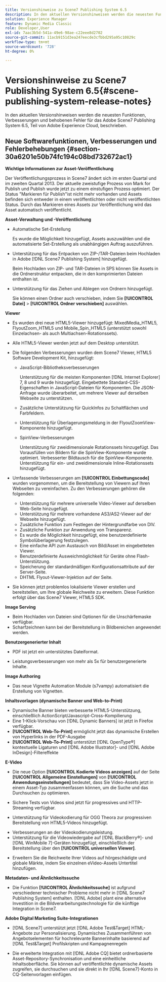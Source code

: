```yaml
---
title: Versionshinweise zu Scene7 Publishing System 6.5
description: In den aktuellen Versionshinweisen werden die neuesten Funktionen, Verbesserungen und behobenen Fehler für Adobe Scene7 Publishing System 6.5, Teil der Adobe Experience Manager-Lösung in der Adobe Experience Cloud, beschrieben.
solution: Experience Manager
feature: Dynamic Media Classic
role: Developer,User
exl-id: 7aac3b5d-541a-49e6-98ae-c22eee8d2702
source-git-commit: 11acb9151d3ea247eecde3cfbbd295a95c10829c
workflow-type: tm+mt
source-wordcount: '728'
ht-degree: 0%

---
```


# Versionshinweise zu Scene7 Publishing System 6.5{#scene-publishing-system-release-notes}

In den aktuellen Versionshinweisen werden die neuesten Funktionen, Verbesserungen und behobenen Fehler für das Adobe Scene7 Publishing System 6.5, Teil von Adobe Experience Cloud, beschrieben.

## Neue Softwarefunktionen, Verbesserungen und Fehlerbehebungen {#section-30a6201e50b74fc194c08bd732672ac1}

**Wichtige Informationen zur Asset-Veröffentlichung**

Der Veröffentlichungsprozess in Scene7 ändert sich im ersten Quartal und im zweiten Quartal 2013. Der aktuelle zweistufige Prozess von Mark for Publish und Publish wurde jetzt zu einem einstufigen Prozess optimiert. Der Status &quot;Markieren für Publish&quot;ist nicht mehr vorhanden und Assets befinden sich entweder in einem veröffentlichten oder nicht veröffentlichten Status. Durch das Markieren eines Assets zur Veröffentlichung wird das Asset automatisch veröffentlicht.

**Asset-Verwaltung und -Veröffentlichung**

* Automatische Set-Erstellung

  Es wurde die Möglichkeit hinzugefügt, Assets auszuwählen und die automatisierte Set-Erstellung als unabhängigen Auftrag auszuführen.
* Unterstützung für das Entpacken von ZIP-/TAR-Dateien beim Hochladen in Adobe [!DNL Scene7 Publishing System] hinzugefügt.

  Beim Hochladen von ZIP- und TAR-Dateien in SPS können Sie Assets in die Ordnerstruktur entpacken, die in den komprimierten Dateien enthalten ist.

* Unterstützung für das Ziehen und Ablegen von Ordnern hinzugefügt.

  Sie können einen Ordner auch verschieben, indem Sie **[!UICONTROL Datei]** > **[!UICONTROL Ordner verschieben]** auswählen.

**Viewer**

* Es wurden drei neue HTML5-Viewer hinzugefügt: MixedMedia_HTML5, FlyoutZoom_HTML5 und Mobile_Spin_HTML5 (unterstützt sowohl Einzelachsen- als auch Multiachsen-Rotationssets).
<!-- 
  [More information](http://help.adobe.com/en_US/scene7/using/WS6E593DEA-7D81-4cd6-84B0-85E8BB274176.html#WS1c46793299cf21d77e926d1613177f0a020-8000.html).  -->
* Alle HTML5-Viewer werden jetzt auf dem Desktop unterstützt.

<!--   [More information](http://help.adobe.com/en_US/scene7/using/WS6E593DEA-7D81-4cd6-84B0-85E8BB274176.html#WS1c46793299cf21d77e926d1613177f0a020-8000.html). -->
* Die folgenden Verbesserungen wurden dem Scene7 Viewer, HTML5 Software Development Kit, hinzugefügt:

   * JavaScript-Bibliotheksverbesserungen

     Unterstützung für die meisten Komponenten [!DNL Internet Explorer] 7, 8 und 9 wurde hinzugefügt. Eingebettete Standard-CSS-Eigenschaften in JavaScript-Dateien für Komponenten. Die JSON-Anfrage wurde überarbeitet, um mehrere Viewer auf derselben Webseite zu unterstützen.

   * Zusätzliche Unterstützung für QuickInfos zu Schaltflächen und Farbfeldern.
   * Unterstützung für Überlagerungsmeldung in der FlyoutZoomView-Komponente hinzugefügt.
   * SpinView-Verbesserungen

     Unterstützung für zweidimensionale Rotationssets hinzugefügt. Das Vorausfüllen von Bildern für die SpinView-Komponente wurde optimiert. Verbesserter Bildtausch für die SpinView-Komponente. Unterstützung für ein- und zweidimensionale Inline-Rotationssets hinzugefügt.

* Umfassende Verbesserungen am **[!UICONTROL Einbettungscode]** wurden vorgenommen, um die Bereitstellung von Viewern auf Ihren Webseiten zu vereinfachen. Zu den Verbesserungen gehören die folgenden:

   * Unterstützung für mehrere universelle Video-Viewer auf derselben Web-Seite hinzugefügt.
   * Unterstützung für mehrere vorhandene AS3/AS2-Viewer auf der Webseite hinzugefügt.
   * Zusätzliche Funktion zum Festlegen der Hintergrundfarbe von DIV.
   * Zusätzliche Funktion zur Anwendung von Transparenz.
   * Es wurde die Möglichkeit hinzugefügt, eine benutzerdefinierte Symbolüberlagerung festzulegen.
   * Eine einfache API zum Austausch von Bild/Asset im eingebetteten Viewer.
   * Benutzerdefinierte Ausweichmöglichkeit für Geräte ohne Flash-Unterstützung.
   * Speicherung der standardmäßigen Konfigurationsattribute auf der Server-Seite.
   * DHTML Flyout-Viewer-Injektion auf der Seite.

* Sie können jetzt problemlos lokalisierte Viewer erstellen und bereitstellen, um Ihre globale Reichweite zu erweitern. Diese Funktion erfolgt über das Scene7 Viewer, HTML5 SDK.

**Image Serving**

* Beim Hochladen von Dateien sind Optionen für die Unschärfemaske verfügbar.
* Scharfzeichnen kann bei der Bereitstellung in Bildbereichen angewendet werden.

**Benutzergenerierter Inhalt**

* PDF ist jetzt ein unterstütztes Dateiformat.

<!--   [More information](http://help.adobe.com/en_US/scene7/using/WSe8b0455615e2dc47-2df907a712f31201b35-8000.html).  -->
* Leistungsverbesserungen von mehr als 5x für benutzergenerierte Inhalte.

**Image Authoring**

* Das neue Vignette Automation Module (s7vampy) automatisiert die Erstellung von Vignetten.

**Inhaltsvorlagen (dynamische Banner und Web-to-Print)**

* Dynamische Banner bieten verbesserte HTML5-Unterstützung, einschließlich ActionScript/Javascript-Cross-Kompilierung
* Eine 1-Klick-Vorschau von [!DNL Dynamic Banners] ist jetzt in Firefox verfügbar.
* **[!UICONTROL Web-To-Print]** ermöglicht jetzt das dynamische Erstellen von Hyperlinks in der PDF-Ausgabe
* **[!UICONTROL Web-To-Print]** unterstützt [!DNL OpenType®] kontextuelle Ligaturen und [!DNL Adobe Illustrator]- und [!DNL Adobe InDesign]-Filtereffekte

**E-Video**

* Die neue Option **[!UICONTROL Kodierte Videos anzeigen]** auf der Seite **[!UICONTROL Allgemeine Einstellungen]** von **[!UICONTROL Anwendungseinstellungen]** bedeutet, dass Sie Video-Assets jetzt in einem Asset-Typ zusammenfassen können, um die Suche und das Durchsuchen zu optimieren.

<!--   [More information](http://help.adobe.com/en_US/scene7/using/WSCCBA9D3A-06A3-4f29-AF6B-36CBB2A655F1.html).  -->

* Sichere Tests von Videos sind jetzt für progressives und HTTP-Streaming verfügbar.

<!--   [More information](http://help.adobe.com/en_US/scene7/using/WSd968ca97bf01df72-5efde3a123268dd80f5-8000.html). -->
* Unterstützung für Videokodierung für OGG Theora zur progressiven Bereitstellung von HTML5-Videos hinzugefügt.

<!--   [More information](http://help.adobe.com/en_US/scene7/using/WSE86ACF2B-BD50-4c48-A1D7-9CD4405B62D0.html#WS1c46793299cf21d7-39fae9c1131ba8968f7-7fff.html). -->
* Verbesserungen an der Videokodierungsleistung.
* Unterstützung für die Videowiedergabe auf [!DNL BlackBerry®]- und [!DNL WinMobile 7]-Geräten hinzugefügt, einschließlich der Bereitstellung über den **[!UICONTROL universellen Viewer]**.

<!--   [More information](http://help.adobe.com/en_US/scene7/using/WS6E593DEA-7D81-4cd6-84B0-85E8BB274176.html#WS1c46793299cf21d77e926d1613177f0a020-8000.html) or the [eVideo chapter](http://help.adobe.com/en_US/scene7/using/WS53492AE1-6029-45d8-BF80-F4B5CF33EB08.html). -->

* Erweitern Sie die Reichweite Ihrer Videos auf hörgeschädigte und globale Märkte, indem Sie einzelnen eVideo-Assets Untertitel hinzufügen.

<!--   See [More information](http://help.adobe.com/en_US/scene7/using/WS98ca2e6790647c06-6f6f53e137b959f094-8000.html). -->

**Metadaten- und Ähnlichkeitssuche**

* Die Funktion **[!UICONTROL Ähnlichkeitssuche]** ist aufgrund verschiedener technischer Probleme nicht mehr in [!DNL Scene7 Publishing System] enthalten. [!DNL Adobe] plant eine alternative Investition in die Bildverarbeitungstechnologie für die künftige Integration in Scene7.

**Adobe Digital Marketing Suite-Integrationen**

* [!DNL Scene7] unterstützt jetzt [!DNL Adobe Test&Target] HTML-Angebote zur Personalisierung. Dynamisches Zusammenführen von Angebotselementen für hochrelevante Bannerinhalte basierend auf [!DNL Test&Target] Profilskripten und Kampagnenregeln

* Die erweiterte Integration mit [!DNL Adobe CQ] bietet ordnerbasierte Asset-Repository-Synchronisation und eine einheitliche Inhaltsoberfläche. Sie können auf veröffentlichte dynamische Assets zugreifen, sie durchsuchen und sie direkt in Ihr [!DNL Scene7]-Konto in CQ-Seitenvorlagen einfügen.
